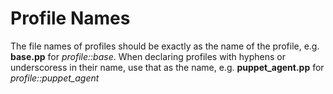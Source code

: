 # Profile Names

 The file names of profiles should be exactly as the name of the profile, e.g. **base.pp**
 for *profile::base*.
 When declaring profiles with hyphens or underscoress in their name, 
 use that as the name, e.g. **puppet_agent.pp** for *profile::puppet_agent*
